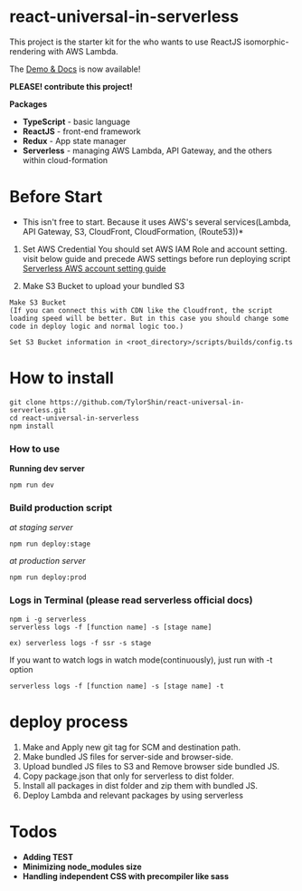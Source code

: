 # react-universal-in-serverless

This project is the starter kit for the who wants to use ReactJS isomorphic-rendering with AWS Lambda.

The [Demo & Docs](https://d3ujodob71n39b.cloudfront.net) is now available!

**PLEASE! contribute this project!**


 **Packages**
- **TypeScript** - basic language
- **ReactJS** - front-end framework
- **Redux** - App state manager
- **Serverless** - managing AWS Lambda, API Gateway, and the others within cloud-formation



# Before Start
* This isn't free to start. Because it uses AWS's several services(Lambda, API Gateway, S3, CloudFront, CloudFormation, (Route53))*

1. Set AWS Credential
You should set AWS IAM Role and account setting.
visit below guide and precede AWS settings before run deploying script
[Serverless AWS account setting guide](https://serverless.com/framework/docs/providers/aws/guide/credentials/)

2. Make S3 Bucket to upload your bundled S3
```
Make S3 Bucket
(If you can connect this with CDN like the Cloudfront, the script loading speed will be better. But in this case you should change some code in deploy logic and normal logic too.)
```

```Set S3 Bucket information in <root_directory>/scripts/builds/config.ts```


# How to install
```
git clone https://github.com/TylorShin/react-universal-in-serverless.git
cd react-universal-in-serverless
npm install
```

### How to use
**Running dev server**
```
npm run dev
```

### Build production script

*at staging server*
```
npm run deploy:stage
```

*at production server*
```
npm run deploy:prod
```

### Logs in Terminal (please read serverless official docs)
```
npm i -g serverless
serverless logs -f [function name] -s [stage name]
```

```
ex) serverless logs -f ssr -s stage
```

If you want to watch logs in watch mode(continuously),
just run with -t option

```
serverless logs -f [function name] -s [stage name] -t
```

# deploy process
1. Make and Apply new git tag for SCM and destination path.
2. Make bundled JS files for server-side and browser-side.
3. Upload bundled JS files to S3 and Remove browser side bundled JS.
4. Copy package.json that only for serverless to dist folder.
5. Install all packages in dist folder and zip them with bundled JS.
6. Deploy Lambda and relevant packages by using serverless


# Todos
- **Adding TEST**
- **Minimizing node_modules size**
- **Handling independent CSS with precompiler like sass**
